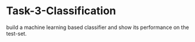 # Task-3-Classification
build a machine learning based classifier and show its performance on the test-set.
